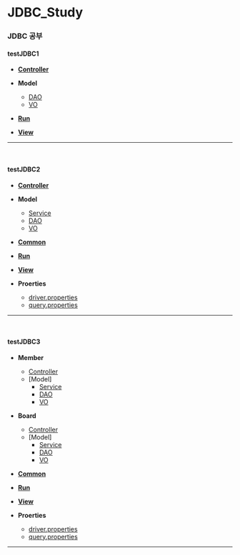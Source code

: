 # JDBC_Study
### JDBC 공부

#### testJDBC1
- [**Controller**](https://github.com/ehdqkd616/JDBC_Study/blob/main/testJDBC1/src/com/kh/controller)

- **Model**
  - [DAO](https://github.com/ehdqkd616/JDBC_Study/blob/main/testJDBC1/src/com/kh/model/dao)
  - [VO](https://github.com/ehdqkd616/JDBC_Study/blob/main/testJDBC1/src/com/kh/model/vo)
  
- [**Run**](https://github.com/ehdqkd616/JDBC_Study/blob/main/testJDBC1/src/com/kh/run)
- [**View**](https://github.com/ehdqkd616/JDBC_Study/blob/main/testJDBC1/src/com/kh/view)

___
<br>

#### testJDBC2

- [**Controller**](https://github.com/ehdqkd616/JDBC_Study/tree/main/testJDBC2/src/com/kh/controller)

- **Model**
  - [Service](https://github.com/ehdqkd616/JDBC_Study/tree/main/testJDBC2/src/com/kh/model/service)
  - [DAO](https://github.com/ehdqkd616/JDBC_Study/tree/main/testJDBC2/src/com/kh/model/dao)
  - [VO](https://github.com/ehdqkd616/JDBC_Study/tree/main/testJDBC2/src/com/kh/model/vo)

- [**Common**](https://github.com/ehdqkd616/JDBC_Study/tree/main/testJDBC2/src/com/kh/common)
  
- [**Run**](https://github.com/ehdqkd616/JDBC_Study/blob/main/testJDBC2/src/com/kh/run)
- [**View**](https://github.com/ehdqkd616/JDBC_Study/blob/main/testJDBC2/src/com/kh/view)


- **Proerties**
  - [driver.properties](https://github.com/ehdqkd616/JDBC_Study/blob/main/testJDBC2/driver.properties)
  - [query.properties](https://github.com/ehdqkd616/JDBC_Study/blob/main/testJDBC2/query.properties)

___
<br>

#### testJDBC3

- **Member**
  - [Controller](https://github.com/ehdqkd616/JDBC_Study/tree/main/testJDBC3/src/com/kh/member/controller)
  - [Model]
    - [Service](https://github.com/ehdqkd616/JDBC_Study/tree/main/testJDBC3/src/com/kh/member/model/service)
    - [DAO](https://github.com/ehdqkd616/JDBC_Study/tree/main/testJDBC3/src/com/kh/member/model/dao)
    - [VO](https://github.com/ehdqkd616/JDBC_Study/tree/main/testJDBC3/src/com/kh/member/model/vo)
- **Board**
  - [Controller](https://github.com/ehdqkd616/JDBC_Study/tree/main/testJDBC3/src/com/kh/board/controller)
  - [Model]
    - [Service](https://github.com/ehdqkd616/JDBC_Study/tree/main/testJDBC3/src/com/kh/board/model/service)
    - [DAO](https://github.com/ehdqkd616/JDBC_Study/tree/main/testJDBC3/src/com/kh/board/model/dao)
    - [VO](https://github.com/ehdqkd616/JDBC_Study/tree/main/testJDBC3/src/com/kh/board/model/vo)

- [**Common**](https://github.com/ehdqkd616/JDBC_Study/tree/main/testJDBC3/src/com/kh/common)
  
- [**Run**](https://github.com/ehdqkd616/JDBC_Study/blob/main/testJDBC3/src/com/kh/run)
- [**View**](https://github.com/ehdqkd616/JDBC_Study/blob/main/testJDBC3/src/com/kh/view)

- **Proerties**
  - [driver.properties](https://github.com/ehdqkd616/JDBC_Study/blob/main/testJDBC3/driver.properties)
  - [query.properties](https://github.com/ehdqkd616/JDBC_Study/blob/main/testJDBC3/query.properties)

___
<br>
